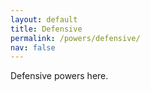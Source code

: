 ```yaml
---
layout: default
title: Defensive
permalink: /powers/defensive/
nav: false
---
```


Defensive powers here.
